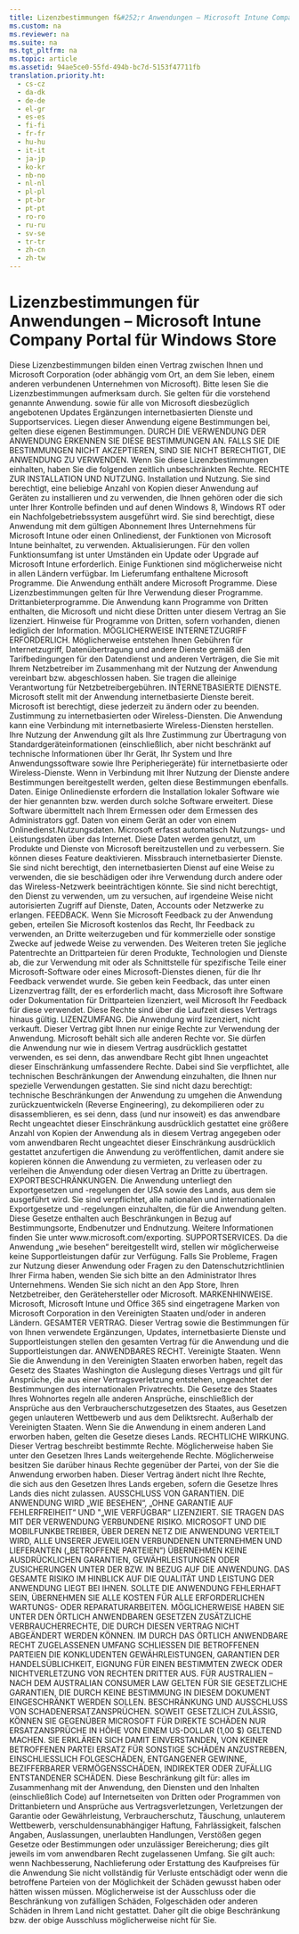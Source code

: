 ```yaml
---
title: Lizenzbestimmungen f&#252;r Anwendungen – Microsoft Intune Company Portal f&#252;r Windows Store
ms.custom: na
ms.reviewer: na
ms.suite: na
ms.tgt_pltfrm: na
ms.topic: article
ms.assetid: 94ae5ce0-55fd-494b-bc7d-5153f47711fb
translation.priority.ht: 
  - cs-cz
  - da-dk
  - de-de
  - el-gr
  - es-es
  - fi-fi
  - fr-fr
  - hu-hu
  - it-it
  - ja-jp
  - ko-kr
  - nb-no
  - nl-nl
  - pl-pl
  - pt-br
  - pt-pt
  - ro-ro
  - ru-ru
  - sv-se
  - tr-tr
  - zh-cn
  - zh-tw
---
```

# Lizenzbestimmungen f&#252;r Anwendungen – Microsoft Intune Company Portal f&#252;r Windows Store
<?xml version="1.0" encoding="utf-8"?>
<developerConceptualDocument xmlns="http://ddue.schemas.microsoft.com/authoring/2003/5" xmlns:xlink="http://www.w3.org/1999/xlink" xmlns:xsi="http://www.w3.org/2001/XMLSchema-instance" xsi:schemaLocation="http://ddue.schemas.microsoft.com/authoring/2003/5 http://dduestorage.blob.core.windows.net/ddueschema/developer.xsd">
  <introduction>
    <para> </para>
  </introduction>
  <section expanded="true">
    <title>STANDARDLIZENZBESTIMMUNGEN FÜR ANWENDUNGEN VON MICROSOFT MICROSOFT INTUNE COMPANY PORTAL</title>
    <content>
      <para>Diese Lizenzbestimmungen bilden einen Vertrag zwischen Ihnen und Microsoft Corporation (oder abhängig vom Ort, an dem Sie leben, einem anderen verbundenen Unternehmen von Microsoft). Bitte lesen Sie die Lizenzbestimmungen aufmerksam durch. Sie gelten für die vorstehend genannte Anwendung. sowie für alle von Microsoft diesbezüglich angebotenen</para>
      <list class="bullet">
        <listItem>
          <para>Updates</para>
        </listItem>
        <listItem>
          <para>Ergänzungen</para>
        </listItem>
        <listItem>
          <para>internetbasierten Dienste und</para>
        </listItem>
        <listItem>
          <para>Supportservices.</para>
        </listItem>
      </list>
      <para>Liegen dieser Anwendung eigene Bestimmungen bei, gelten diese eigenen Bestimmungen.</para>
      <para>
        <embeddedLabel>DURCH DIE VERWENDUNG DER ANWENDUNG ERKENNEN SIE DIESE BESTIMMUNGEN AN. FALLS SIE DIE BESTIMMUNGEN NICHT AKZEPTIEREN, SIND SIE NICHT BERECHTIGT, DIE ANWENDUNG ZU VERWENDEN.</embeddedLabel>
      </para>
      <para>
        <embeddedLabel>Wenn Sie diese Lizenzbestimmungen einhalten, haben Sie die folgenden zeitlich unbeschränkten Rechte.</embeddedLabel>
      </para>
      <list class="ordered">
        <listItem>
          <para>
            <embeddedLabel>RECHTE ZUR INSTALLATION UND NUTZUNG.</embeddedLabel>
          </para>
          <list class="ordered">
            <listItem>
              <para>
                <embeddedLabel>Installation und Nutzung.</embeddedLabel> Sie sind berechtigt, eine beliebige Anzahl von Kopien dieser Anwendung auf Geräten zu installieren und zu verwenden, die Ihnen gehören oder die sich unter Ihrer Kontrolle befinden und auf denen Windows 8, Windows RT oder ein Nachfolgebetriebssystem ausgeführt wird. Sie sind berechtigt, diese Anwendung mit dem gültigen Abonnement Ihres Unternehmens für Microsoft Intune oder einen Onlinedienst, der Funktionen von Microsoft Intune beinhaltet, zu verwenden.</para>
            </listItem>
            <listItem>
              <para>
                <embeddedLabel>Aktualisierungen.</embeddedLabel> Für den vollen Funktionsumfang ist unter Umständen ein Update oder Upgrade auf Microsoft Intune erforderlich. Einige Funktionen sind möglicherweise nicht in allen Ländern verfügbar.</para>
            </listItem>
            <?Comment JJG: Product studio (\Client Management\Company Portal Framework\) bug169472. 2015-02-19T16:23:00Z  Id='1?>
            <listItem>
              <para>
                <embeddedLabel>Im Lieferumfang enthaltene Microsoft Programme.</embeddedLabel> Die Anwendung enthält andere Microsoft Programme. Diese Lizenzbestimmungen gelten für Ihre Verwendung dieser Programme.</para>
            </listItem>
            <listItem>
              <para>
                <embeddedLabel>Drittanbieterprogramme.</embeddedLabel> Die Anwendung kann Programme von Dritten enthalten, die Microsoft und nicht diese Dritten unter diesem Vertrag an Sie lizenziert. Hinweise für Programme von Dritten, sofern vorhanden, dienen lediglich der Information.<?CommentEnd Id='1'
    ?></para>
            </listItem>
          </list>
        </listItem>
        <listItem>
          <para>
            <embeddedLabel>MÖGLICHERWEISE INTERNETZUGRIFF ERFORDERLICH.</embeddedLabel> Möglicherweise entstehen Ihnen Gebühren für Internetzugriff, Datenübertragung und andere Dienste gemäß den Tarifbedingungen für den Datendienst und anderen Verträgen, die Sie mit Ihrem Netzbetreiber im Zusammenhang mit der Nutzung der Anwendung vereinbart bzw. abgeschlossen haben. Sie tragen die alleinige Verantwortung für Netzbetreibergebühren.</para>
        </listItem>
        <listItem>
          <para>
            <embeddedLabel>INTERNETBASIERTE DIENSTE.</embeddedLabel> Microsoft stellt mit der Anwendung internetbasierte Dienste bereit. Microsoft ist berechtigt, diese jederzeit zu ändern oder zu beenden.</para>
          <list class="ordered">
            <listItem>
              <para>Zustimmung zu internetbasierten oder Wireless-Diensten. Die Anwendung kann eine Verbindung mit internetbasierte Wireless-Diensten herstellen. Ihre Nutzung der Anwendung gilt als Ihre Zustimmung zur Übertragung von Standardgeräteinformationen (einschließlich, aber nicht beschränkt auf technische Informationen über Ihr Gerät, Ihr System und Ihre Anwendungssoftware sowie Ihre Peripheriegeräte) für internetbasierte oder Wireless-Dienste. Wenn in Verbindung mit Ihrer Nutzung der Dienste andere Bestimmungen bereitgestellt werden, gelten diese Bestimmungen ebenfalls.</para>
            <maml:list class="bullet" xmlns:maml="http://ddue.schemas.microsoft.com/authoring/2003/5"><maml:listItem><maml:para>Daten. Einige Onlinedienste erfordern die Installation lokaler Software wie der hier genannten bzw. werden durch solche Software erweitert. Diese Software übermittelt nach Ihrem Ermessen oder dem Ermessen des Administrators ggf. Daten von einem Gerät an oder von einem Onlinedienst.</maml:para></maml:listItem><maml:listItem><maml:para>Nutzungsdaten. Microsoft erfasst automatisch Nutzungs- und Leistungsdaten über das Internet. Diese Daten werden genutzt, um Produkte und Dienste von Microsoft bereitzustellen und zu verbessern. Sie können dieses Feature deaktivieren.</maml:para></maml:listItem></maml:list></listItem>
            <listItem>
              <para>Missbrauch internetbasierter Dienste. Sie sind nicht berechtigt, den internetbasierten Dienst auf eine Weise zu verwenden, die sie beschädigen oder ihre Verwendung durch andere oder das Wireless-Netzwerk beeinträchtigen könnte. Sie sind nicht berechtigt, den Dienst zu verwenden, um zu versuchen, auf irgendeine Weise nicht autorisierten Zugriff auf Dienste, Daten, Accounts oder Netzwerke zu erlangen.</para>
            </listItem>
          </list>
        </listItem>
        <listItem>
          <para>
            <embeddedLabel>FEEDBACK.</embeddedLabel> Wenn Sie Microsoft Feedback zu der Anwendung geben, erteilen Sie Microsoft kostenlos das Recht, Ihr Feedback zu verwenden, an Dritte weiterzugeben und für kommerzielle oder sonstige Zwecke auf jedwede Weise zu verwenden. Des Weiteren treten Sie jegliche Patentrechte an Drittparteien für deren Produkte, Technologien und Dienste ab, die zur Verwendung mit oder als Schnittstelle für spezifische Teile einer Microsoft-Software oder eines Microsoft-Dienstes dienen, für die Ihr Feedback verwendet wurde. Sie geben kein Feedback, das unter einen Lizenzvertrag fällt, der es erforderlich macht, dass Microsoft ihre Software oder Dokumentation für Drittparteien lizenziert, weil Microsoft Ihr Feedback für diese verwendet. Diese Rechte sind über die Laufzeit dieses Vertrags hinaus gültig.</para>
        </listItem>
        <listItem>
          <para>
            <embeddedLabel>LIZENZUMFANG.</embeddedLabel> Die Anwendung wird lizenziert, nicht verkauft. Dieser Vertrag gibt Ihnen nur einige Rechte zur Verwendung der Anwendung. Microsoft behält sich alle anderen Rechte vor. Sie dürfen die Anwendung nur wie in diesem Vertrag ausdrücklich gestattet verwenden, es sei denn, das anwendbare Recht gibt Ihnen ungeachtet dieser Einschränkung umfassendere Rechte. Dabei sind Sie verpflichtet, alle technischen Beschränkungen der Anwendung einzuhalten, die Ihnen nur spezielle Verwendungen gestatten. Sie sind nicht dazu berechtigt:</para>
          <list class="bullet">
            <listItem>
              <para>technische Beschränkungen der Anwendung zu umgehen</para>
            </listItem>
            <listItem>
              <para>die Anwendung zurückzuentwickeln (Reverse Engineering), zu dekompilieren oder zu disassemblieren, es sei denn, dass (und nur insoweit) es das anwendbare Recht ungeachtet dieser Einschränkung ausdrücklich gestattet</para>
            </listItem>
            <listItem>
              <para>eine größere Anzahl von Kopien der Anwendung als in diesem Vertrag angegeben oder vom anwendbaren Recht ungeachtet dieser Einschränkung ausdrücklich gestattet anzufertigen</para>
            </listItem>
            <listItem>
              <para>die Anwendung zu veröffentlichen, damit andere sie kopieren können</para>
            </listItem>
            <listItem>
              <para>die Anwendung zu vermieten, zu verleasen oder zu verleihen</para>
            </listItem>
            <listItem>
              <para>die Anwendung oder diesen Vertrag an Dritte zu übertragen.</para>
            </listItem>
          </list>
        </listItem>
        <listItem>
          <para>
            <embeddedLabel>EXPORTBESCHRÄNKUNGEN.</embeddedLabel> Die Anwendung unterliegt den Exportgesetzen und -regelungen der USA sowie des Lands, aus dem sie ausgeführt wird. Sie sind verpflichtet, alle nationalen und internationalen Exportgesetze und -regelungen einzuhalten, die für die Anwendung gelten. Diese Gesetze enthalten auch Beschränkungen in Bezug auf Bestimmungsorte, Endbenutzer und Endnutzung. Weitere Informationen finden Sie unter www.microsoft.com/exporting.</para>
        </listItem>
        <listItem>
          <para>
            <embeddedLabel>SUPPORTSERVICES.</embeddedLabel> Da die Anwendung „wie besehen“ bereitgestellt wird, stellen wir möglicherweise keine Supportleistungen dafür zur Verfügung. Falls Sie Probleme, Fragen zur Nutzung dieser Anwendung oder Fragen zu den Datenschutzrichtlinien Ihrer Firma haben, wenden Sie sich bitte an den Administrator Ihres Unternehmens. Wenden Sie sich nicht an den App Store, Ihren Netzbetreiber, den Gerätehersteller oder Microsoft.</para>
        </listItem>
        <listItem>
          <para>
            <embeddedLabel>MARKENHINWEISE.</embeddedLabel> Microsoft, Microsoft Intune und Office 365 sind eingetragene Marken von Microsoft Corporation in den Vereinigten Staaten und/oder in anderen Ländern.</para>
        </listItem>
        <listItem>
          <para>
            <embeddedLabel>GESAMTER VERTRAG.</embeddedLabel> Dieser Vertrag sowie die Bestimmungen für von Ihnen verwendete Ergänzungen, Updates, internetbasierte Dienste und Supportleistungen stellen den gesamten Vertrag für die Anwendung und die Supportleistungen dar.</para>
        </listItem>
        <listItem>
          <para>
            <embeddedLabel>ANWENDBARES RECHT.</embeddedLabel>
          </para>
          <list class="ordered">
            <listItem>
              <para>
                <embeddedLabel>Vereinigte Staaten.</embeddedLabel> Wenn Sie die Anwendung in den Vereinigten Staaten erworben haben, regelt das Gesetz des Staates Washington die Auslegung dieses Vertrags und gilt für Ansprüche, die aus einer Vertragsverletzung entstehen, ungeachtet der Bestimmungen des internationalen Privatrechts. Die Gesetze des Staates Ihres Wohnortes regeln alle anderen Ansprüche, einschließlich der Ansprüche aus den Verbraucherschutzgesetzen des Staates, aus Gesetzen gegen unlauteren Wettbewerb und aus dem Deliktsrecht.</para>
            </listItem>
            <listItem>
              <para>
                <embeddedLabel>Außerhalb der Vereinigten Staaten.</embeddedLabel> Wenn Sie die Anwendung in einem anderen Land erworben haben, gelten die Gesetze dieses Lands.</para>
            </listItem>
          </list>
        </listItem>
        <listItem>
          <para>
            <embeddedLabel>RECHTLICHE WIRKUNG.</embeddedLabel> Dieser Vertrag beschreibt bestimmte Rechte. Möglicherweise haben Sie unter den Gesetzen Ihres Lands weitergehende Rechte. Möglicherweise besitzen Sie darüber hinaus Rechte gegenüber der Partei, von der Sie die Anwendung erworben haben. Dieser Vertrag ändert nicht Ihre Rechte, die sich aus den Gesetzen Ihres Lands ergeben, sofern die Gesetze Ihres Lands dies nicht zulassen.</para>
        </listItem>
        <listItem>
          <para><ui></ui>
            <maml:embeddedLabel xmlns:maml="http://ddue.schemas.microsoft.com/authoring/2003/5">AUSSCHLUSS VON GARANTIEN. DIE ANWENDUNG WIRD „WIE BESEHEN“, „OHNE GARANTIE AUF FEHLERFREIHEIT“ UND "„WIE VERFÜGBAR“ LIZENZIERT. SIE TRAGEN DAS MIT DER VERWENDUNG VERBUNDENE RISIKO. MICROSOFT UND DIE MOBILFUNKBETREIBER, ÜBER DEREN NETZ DIE ANWENDUNG VERTEILT WIRD, ALLE UNSERER JEWEILIGEN VERBUNDENEN UNTERNEHMEN UND LIEFERANTEN („BETROFFENE PARTEIEN“) ÜBERNEHMEN KEINE AUSDRÜCKLICHEN GARANTIEN, GEWÄHRLEISTUNGEN ODER ZUSICHERUNGEN UNTER DER BZW. IN BEZUG AUF DIE ANWENDUNG. DAS GESAMTE RISIKO IM HINBLICK AUF DIE QUALITÄT UND LEISTUNG DER ANWENDUNG LIEGT BEI IHNEN. SOLLTE DIE ANWENDUNG FEHLERHAFT SEIN, ÜBERNEHMEN SIE ALLE KOSTEN FÜR ALLE ERFORDERLICHEN WARTUNGS- ODER REPARATURARBEITEN. MÖGLICHERWEISE HABEN SIE UNTER DEN ÖRTLICH ANWENDBAREN GESETZEN ZUSÄTZLICHE VERBRAUCHERRECHTE, DIE DURCH DIESEN VERTRAG NICHT ABGEÄNDERT WERDEN KÖNNEN. IM DURCH DAS ÖRTLICH ANWENDBARE RECHT ZUGELASSENEN UMFANG SCHLIESSEN DIE BETROFFENEN PARTEIEN DIE KONKLUDENTEN GEWÄHRLEISTUNGEN, GARANTIEN DER HANDELSÜBLICHKEIT, EIGNUNG FÜR EINEN BESTIMMTEN ZWECK ODER NICHTVERLETZUNG VON RECHTEN DRITTER AUS.</maml:embeddedLabel>
          </para>
          <para>
            <embeddedLabel>FÜR AUSTRALIEN – NACH DEM AUSTRALIAN CONSUMER LAW GELTEN FÜR SIE GESETZLICHE GARANTIEN, DIE DURCH KEINE BESTIMMUNG IN DIESEM DOKUMENT EINGESCHRÄNKT WERDEN SOLLEN.</embeddedLabel>
          </para>
        </listItem>
        <listItem>
          <para>
            <embeddedLabel>BESCHRÄNKUNG UND AUSSCHLUSS VON SCHADENERSATZANSPRÜCHEN. SOWEIT GESETZLICH ZULÄSSIG, KÖNNEN SIE GEGENÜBER MICROSOFT FÜR DIREKTE SCHÄDEN NUR ERSATZANSPRÜCHE IN HÖHE VON EINEM US-DOLLAR (1,00 $) GELTEND MACHEN. SIE ERKLÄREN SICH DAMIT EINVERSTANDEN, VON KEINER BETROFFENEN PARTEI ERSATZ FÜR SONSTIGE SCHÄDEN ANZUSTREBEN, EINSCHLIESSLICH FOLGESCHÄDEN, ENTGANGENER GEWINNE, BEZIFFERBARER VERMÖGENSSCHÄDEN, INDIREKTER ODER ZUFÄLLIG ENTSTANDENER SCHÄDEN.</embeddedLabel>
          </para>
          <para>Diese Beschränkung gilt für:</para>
          <list class="bullet">
            <listItem>
              <para>alles im Zusammenhang mit der Anwendung, den Diensten und den Inhalten (einschließlich Code) auf Internetseiten von Dritten oder Programmen von Drittanbietern und</para>
            </listItem>
            <listItem>
              <para>Ansprüche aus Vertragsverletzungen, Verletzungen der Garantie oder Gewährleistung, Verbraucherschutz, Täuschung, unlauterem Wettbewerb, verschuldensunabhängiger Haftung, Fahrlässigkeit, falschen Angaben, Auslassungen, unerlaubten Handlungen, Verstößen gegen Gesetze oder Bestimmungen oder unzulässiger Bereicherung; dies gilt jeweils im vom anwendbaren Recht zugelassenen Umfang.</para>
            </listItem>
          </list>
          <para>Sie gilt auch:</para>
          <list class="ordered">
            <listItem>
              <para>wenn Nachbesserung, Nachlieferung oder Erstattung des Kaufpreises für die Anwendung Sie nicht vollständig für Verluste entschädigt oder</para>
            </listItem>
            <listItem>
              <para>wenn die betroffene Parteien von der Möglichkeit der Schäden gewusst haben oder hätten wissen müssen.</para>
            </listItem>
          </list>
          <para>Möglicherweise ist der Ausschluss oder die Beschränkung von zufälligen Schäden, Folgeschäden oder anderen Schäden in Ihrem Land nicht gestattet. Daher gilt die obige Beschränkung bzw. der obige Ausschluss möglicherweise nicht für Sie.</para>
        </listItem>
      </list>
    </content>
    <sections>
      <section>
        <title> </title>
        <content>
          <para> </para>
        </content>
      </section>
    </sections>
  </section>
  <relatedTopics/>
</developerConceptualDocument>




